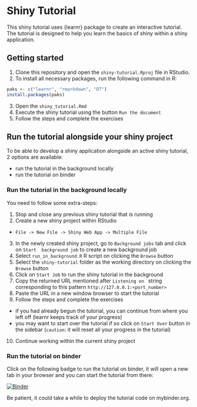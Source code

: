 # Shiny Tutorial

This shiny tutorial uses {learnr} package to create an interactive tutorial. The tutorial is designed to help you learn the basics of shiny within a shiny application.

## Getting started

1. Clone this repository and open the `shiny-tutorial.Rproj` file in RStudio.  
2. To install all necessary packages, run the following command in R:

```r
paks <- c("learnr", "rmarkdown", "DT")
install.packages(paks)

``` 

3. Open the `shiny_tutorial.Rmd` 
4. Execute the shiny tutorial using the button `Run the document`
5. Follow the steps and complete the exercises  

## Run the tutorial alongside your shiny project

To be able to develop a shiny application alongside an active shiny tutorial, 2 options are available:
- run the tutorial in the background locally  
- run the tutorial on binder  

### Run the tutorial in the background locally

You need to follow some extra-steps:

1. Stop and close any previous shiny tutorial that is running
2. Create a new shiny project within RStudio
  - `File -> New File -> Shiny Web App -> Multiple File`
3. In the newly created shiny project, go to `Background jobs` tab and click on `Start  background job` to create a new background job
4. Select `run_in_background.R` R script on clicking the `Browse` button
5. Select the `shiny-tutorial` folder as the working directory on clicking the `Browse` button
6. Click on `Start Job` to run the shiny tutorial in the background
7. Copy the returned URL mentioned after `Listening on ` string corresponding to this pattern `http://127.0.0.1:<port_number>`
8. Paste the URL in a new window browser to start the tutorial
9. Follow the steps and complete the exercises 
  - if you had already begun the tutorial, you can continue from where you left off (learnr keeps track of your progress)  
  - you may want to start over the tutorial if so click on `Start Over` button in the sidebar (`caution`: it will reset all your progress in the tutorial)      
10. Continue working within the current shiny project

### Run the tutorial on binder  

Click on the following badge to run the tutorial on binder, it will open a new tab in your browser and you can start the tutorial from there:
  
[![Binder](https://mybinder.org/badge_logo.svg)](https://mybinder.org/v2/gh/jos4uke/shiny_tutorial.git/main) 
  
Be patient, it could take a while to deploy the tutorial code on mybinder.org.  
